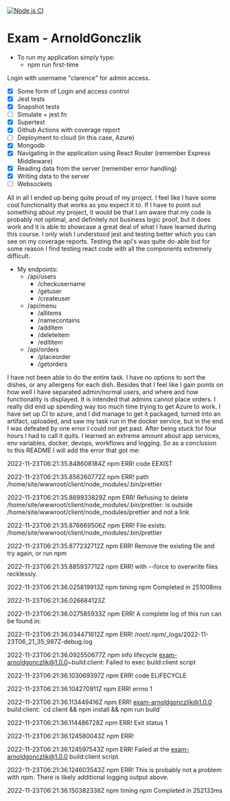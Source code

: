 [![Node.js CI](https://github.com/pg6301-fall2022/exam-ArnoldGonczlik/actions/workflows/node.js.yml/badge.svg)](https://github.com/pg6301-fall2022/exam-ArnoldGonczlik/actions/workflows/node.js.yml)

# Exam - ArnoldGonczlik

- To run my application simply type:
  - npm run first-time
  
Login with username "clarence" for admin access.

* [x] Some form of Login and access control
* [x] Jest tests
* [x] Snapshot tests
* [ ] Simulate + jest.fn
* [x] Supertest
* [x] Github Actions with coverage report
* [ ] Deployment to cloud (in this case, Azure)
* [x] Mongodb
* [x] Navigating in the application using React Router (remember Express Middleware)
* [x] Reading data from the server (remember error handling)
* [x] Writing data to the server
* [ ] Websockets

All in all I ended up being quite proud of my project. I feel like I have some cool functionality that
works as you expect it to. If I have to point out something about my project, it would be that I am 
aware that my code is probably not optimal, and definitely not business logic proof, but it does work
and it is able to showcase a great deal of what I have learned during this course. I only wish I understood
jest and testing better which you can see on my coverage reports. Testing the api's was quite do-able but for some reason
I find testing react code with all the components extremely difficult.

- My endpoints:
  - /api/users
    - /checkusername
    - /getuser
    - /createuser
  - /api/menu
    - /allitems
    - /namecontains
    - /additem
    - /deleteitem
    - /edititem
  - /api/orders
    - /placeorder
    - /getorders

I have not been able to do the entire task. I have no options to sort the dishes, or any allergens for each dish. Besides that I feel like I gain
points on how well I have separated admin/normal users, and where and how functionality is displayed.
It is intended that admins cannot place orders.
I really did end up spending way too much time trying to get Azure to work. I have set up CI to azure, and I did manage
to get it packaged, turned into an artifact, uploaded, and saw my task run in the docker service, but in the end I was
defeated by one error I could not get past. After being stuck for four hours I had to call it quits. I learned an 
extreme amount about app services, env variables, docker, devops, workflows and logging. So as a conclusion to this 
README I will add the error that got me:

2022-11-23T06:21:35.848608184Z npm ERR! code EEXIST

2022-11-23T06:21:35.856260772Z npm ERR! path /home/site/wwwroot/client/node_modules/.bin/prettier

2022-11-23T06:21:35.869933829Z npm ERR! Refusing to delete /home/site/wwwroot/client/node_modules/.bin/prettier: is outside /home/site/wwwroot/client/node_modules/prettier and not a link

2022-11-23T06:21:35.876669506Z npm ERR! File exists: /home/site/wwwroot/client/node_modules/.bin/prettier

2022-11-23T06:21:35.877232712Z npm ERR! Remove the existing file and try again, or run npm

2022-11-23T06:21:35.885937712Z npm ERR! with --force to overwrite files recklessly.

2022-11-23T06:21:36.025819913Z npm timing npm Completed in 251008ms

2022-11-23T06:21:36.026684123Z

2022-11-23T06:21:36.027585933Z npm ERR! A complete log of this run can be found in:

2022-11-23T06:21:36.034471612Z npm ERR!     /root/.npm/_logs/2022-11-23T06_21_35_987Z-debug.log

2022-11-23T06:21:36.092550677Z npm info lifecycle exam-arnoldgonczlik@1.0.0~build:client: Failed to exec build:client script

2022-11-23T06:21:36.103069397Z npm ERR! code ELIFECYCLE

2022-11-23T06:21:36.104270911Z npm ERR! errno 1

2022-11-23T06:21:36.113449416Z npm ERR! exam-arnoldgonczlik@1.0.0 build:client: \`cd client && npm install && npm run build\`

2022-11-23T06:21:36.114486728Z npm ERR! Exit status 1

2022-11-23T06:21:36.124580043Z npm ERR!

2022-11-23T06:21:36.124597543Z npm ERR! Failed at the exam-arnoldgonczlik@1.0.0 build:client script.

2022-11-23T06:21:36.124603543Z npm ERR! This is probably not a problem with npm. There is likely additional logging output above.

2022-11-23T06:21:36.150382338Z npm timing npm Completed in 252133ms

